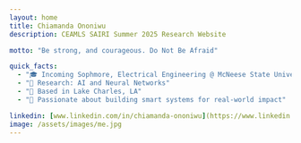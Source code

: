 ```yaml
---
layout: home
title: Chiamanda Ononiwu
description: CEAMLS SAIRI Summer 2025 Research Website

motto: "Be strong, and courageous. Do Not Be Afraid"

quick_facts:
  - "🎓 Incoming Sophmore, Electrical Engineering @ McNeese State University"
  - "🔬 Research: AI and Neural Networks"
  - "📍 Based in Lake Charles, LA"
  - "🚀 Passionate about building smart systems for real-world impact"

linkedin: [www.linkedin.com/in/chiamanda-ononiwu](https://www.linkedin.com/in/chiamanda-ononiwu-97a143280/)
image: /assets/images/me.jpg
---
```

